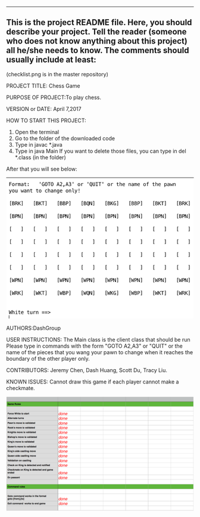 ------------------------------------------------------------------------
This is the project README file. Here, you should describe your project.
Tell the reader (someone who does not know anything about this project)
all he/she needs to know. The comments should usually include at least:
------------------------------------------------------------------------
(checklist.png is in the master repository)

PROJECT TITLE: Chess Game

PURPOSE OF PROJECT:To play chess.

VERSION or DATE: April 7,2017

HOW TO START THIS PROJECT:

1) Open the terminal
2) Go to the folder of the downloaded code
3) Type in javac *.java
4) Type in java Main
If you want to delete those files, you can type in del *.class (in the folder)

After that you will see below:

![alt text](https://github.com/DashGroup/ChessGame/blob/master/Sample.png "Sample")

AUTHORS:DashGroup

USER INSTRUCTIONS:
The Main class is the client class that should be run Please type in commands with the form "GOTO A2,A3" or "QUIT" or the name of the 
pieces that you wang your pawn to change when it reaches the boundary of the other player only.

CONTRIBUTORS: Jeremy Chen, Dash Huang, Scott Du, Tracy Liu.

KNOWN ISSUES: Cannot draw this game if each player cannot make a checkmate.

![alt text](https://github.com/DashGroup/ChessGame/blob/master/checklist.png "Check List")
